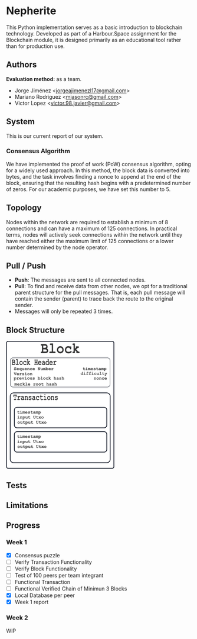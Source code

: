 # Nepherite

This Python implementation serves as a basic introduction to blockchain technology. Developed as part of a Harbour.Space assignment for the Blockchain module, it is designed primarily as an educational tool rather than for production use.

## Authors

**Evaluation method:** as a team.


- Jorge Jiménez <<jorgeajimenezl17@gmail.com>>
- Mariano Rodriguez <<mjasonrc@gmail.com>>
- Victor Lopez <<victor.98.javier@gmail.com>>

## System

This is our current report of our system.

### Consensus Algorithm

We have implemented the proof of work (PoW) consensus algorithm, opting for a widely used approach. In this method, the block data is converted into bytes, and the task involves finding a nonce to append at the end of the block, ensuring that the resulting hash begins with a predetermined number of zeros. For our academic purposes, we have set this number to 5.

## Topology

Nodes within the network are required to establish a minimum of 8 connections and can have a maximum of 125 connections. In practical terms, nodes will actively seek connections within the network until they have reached either the maximum limit of 125 connections or a lower number determined by the node operator.

## Pull / Push

- **Push**: The messages are sent to all connected nodes.
- **Pull**: To find and receive data from other nodes, we opt for a traditional parent structure for the pull messages. That is, each pull message will contain the sender (parent) to trace back the route to the original sender.
- Messages will only be repeated 3 times.

## Block Structure

![Block Structure](/imgs/drawing.png)

## Tests

## Limitations

## Progress
### Week 1

- [x] Consensus puzzle
- [ ] Verify Transaction Functionality
- [ ] Verify Block Functionality
- [ ] Test of 100 peers per team integrant
- [ ] Functional Transaction
- [ ] Functional Verified Chain of Minimun 3 Blocks
- [x] Local Database per peer
- [x] Week 1 report

### Week 2
WIP
